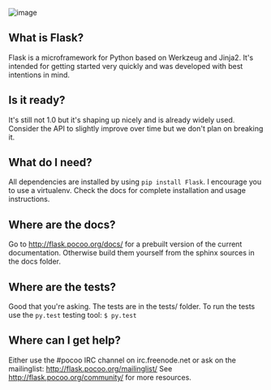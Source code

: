 ![image](http://flask.pocoo.org/docs/0.10/_images/logo-full.png)

##  What is Flask?

Flask is a microframework for Python based on Werkzeug and Jinja2. It's intended for getting started very quickly and was developed with best intentions in mind.

## Is it ready?

It's still not 1.0 but it's shaping up nicely and is already widely used. Consider the API to slightly
improve over time but we don't plan on breaking it.

## What do I need?

All dependencies are installed by using `pip install Flask`. I encourage you to use a virtualenv. Check the docs for complete installation and usage instructions.

## Where are the docs?

Go to http://flask.pocoo.org/docs/ for a prebuilt version of the current documentation. Otherwise build them yourself from the sphinx sources in the docs folder.

## Where are the tests?

Good that you're asking. The tests are in the tests/ folder. To run the tests use the `py.test` testing tool: `$ py.test`

## Where can I get help?

Either use the #pocoo IRC channel on irc.freenode.net or ask on the mailinglist: http://flask.pocoo.org/mailinglist/
See http://flask.pocoo.org/community/ for more resources.


